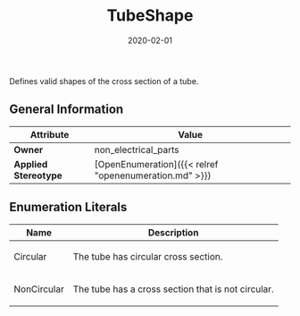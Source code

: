 ﻿---
title: TubeShape
toc: false
type: specs
date: "2020-02-01"
draft: false
specification: VEC
version: 1.2.0
documentType: "Recommendation"
elementType: Class
classes:
  - TubeShape
menu_name: vec-1.2.0
---
<p> Defines valid shapes of the cross section of a tube.      </p>

## General Information

| Attribute               | Value |
|-------------------------|-------|
| **Owner**               | non_electrical_parts |
| **Applied Stereotype**  | [OpenEnumeration]({{< relref "openenumeration.md" >}})<br/>  |

## Enumeration Literals
| Name          | **Description** |
|---------------|-----------------|
| Circular | <p> The tube has circular cross section.      </p> |
| NonCircular | <p> The tube has a cross section that is not circular.      </p> |
